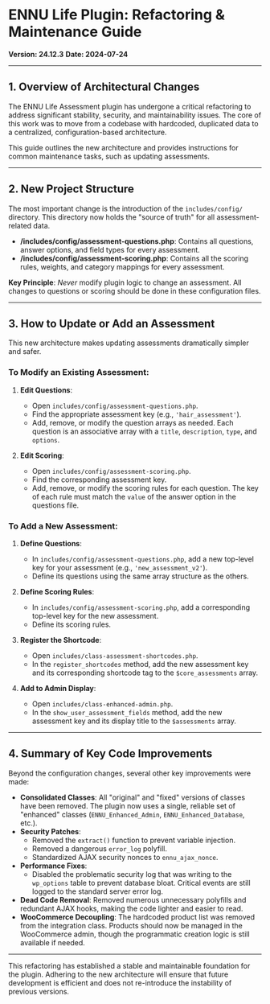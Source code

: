 # ENNU Life Plugin: Refactoring & Maintenance Guide
**Version: 24.12.3**
**Date: 2024-07-24**

---

## 1. Overview of Architectural Changes

The ENNU Life Assessment plugin has undergone a critical refactoring to address significant stability, security, and maintainability issues. The core of this work was to move from a codebase with hardcoded, duplicated data to a centralized, configuration-based architecture.

This guide outlines the new architecture and provides instructions for common maintenance tasks, such as updating assessments.

---

## 2. New Project Structure

The most important change is the introduction of the `includes/config/` directory. This directory now holds the "source of truth" for all assessment-related data.

- **/includes/config/assessment-questions.php**: Contains all questions, answer options, and field types for every assessment.
- **/includes/config/assessment-scoring.php**: Contains all the scoring rules, weights, and category mappings for every assessment.

**Key Principle**: *Never* modify plugin logic to change an assessment. All changes to questions or scoring should be done in these configuration files.

---

## 3. How to Update or Add an Assessment

This new architecture makes updating assessments dramatically simpler and safer.

### To Modify an Existing Assessment:

1.  **Edit Questions**:
    -   Open `includes/config/assessment-questions.php`.
    -   Find the appropriate assessment key (e.g., `'hair_assessment'`).
    -   Add, remove, or modify the question arrays as needed. Each question is an associative array with a `title`, `description`, `type`, and `options`.

2.  **Edit Scoring**:
    -   Open `includes/config/assessment-scoring.php`.
    -   Find the corresponding assessment key.
    -   Add, remove, or modify the scoring rules for each question. The key of each rule must match the `value` of the answer option in the questions file.

### To Add a New Assessment:

1.  **Define Questions**:
    -   In `includes/config/assessment-questions.php`, add a new top-level key for your assessment (e.g., `'new_assessment_v2'`).
    -   Define its questions using the same array structure as the others.

2.  **Define Scoring Rules**:
    -   In `includes/config/assessment-scoring.php`, add a corresponding top-level key for the new assessment.
    -   Define its scoring rules.

3.  **Register the Shortcode**:
    -   Open `includes/class-assessment-shortcodes.php`.
    -   In the `register_shortcodes` method, add the new assessment key and its corresponding shortcode tag to the `$core_assessments` array.

4.  **Add to Admin Display**:
    -   Open `includes/class-enhanced-admin.php`.
    -   In the `show_user_assessment_fields` method, add the new assessment key and its display title to the `$assessments` array.

---

## 4. Summary of Key Code Improvements

Beyond the configuration changes, several other key improvements were made:

-   **Consolidated Classes**: All "original" and "fixed" versions of classes have been removed. The plugin now uses a single, reliable set of "enhanced" classes (`ENNU_Enhanced_Admin`, `ENNU_Enhanced_Database`, etc.).
-   **Security Patches**:
    -   Removed the `extract()` function to prevent variable injection.
    -   Removed a dangerous `error_log` polyfill.
    -   Standardized AJAX security nonces to `ennu_ajax_nonce`.
-   **Performance Fixes**:
    -   Disabled the problematic security log that was writing to the `wp_options` table to prevent database bloat. Critical events are still logged to the standard server error log.
-   **Dead Code Removal**: Removed numerous unnecessary polyfills and redundant AJAX hooks, making the code lighter and easier to read.
-   **WooCommerce Decoupling**: The hardcoded product list was removed from the integration class. Products should now be managed in the WooCommerce admin, though the programmatic creation logic is still available if needed.

---

This refactoring has established a stable and maintainable foundation for the plugin. Adhering to the new architecture will ensure that future development is efficient and does not re-introduce the instability of previous versions. 